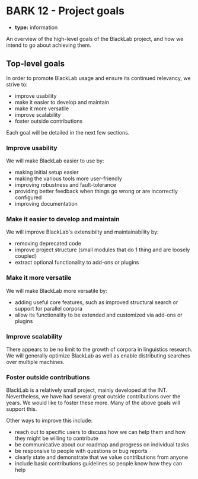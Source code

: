 # BARK 12 - Project goals

- **type:** information

An overview of the high-level goals of the BlackLab project, and how we intend to go about achieving them.


## Top-level goals

In order to promote BlackLab usage and ensure its continued relevancy, we strive to:

- improve usability
- make it easier to develop and maintain
- make it more versatile
- improve scalability
- foster outside contributions

Each goal will be detailed in the next few sections.

### Improve usability

We will make BlackLab easier to use by:

- making initial setup easier
- making the various tools more user-friendly
- improving robustness and fault-tolerance
- providing better feedback when things go wrong or are incorrectly configured
- improving documentation

### Make it easier to develop and maintain

We will improve BlackLab's extensibilty and maintainability by:

- removing deprecated code
- improve project structure (small modules that do 1 thing and are loosely coupled)
- extract optional functionality to add-ons or plugins

### Make it more versatile

We will make BlackLab more versatile by:

- adding useful core features, such as improved structural search or support for parallel corpora
- allow its functionality to be extended and customized via add-ons or plugins

### Improve scalability

There appears to be no limit to the growth of corpora in linguistics research. We will generally optimize BlackLab as well as enable distributing searches over multiple machines.

### Foster outside contributions

BlackLab is a relatively small project, mainly developed at the INT. Nevertheless, we have had several great outside contributions over the years. We would like to foster these more. Many of the above goals will support this.

Other ways to improve this include:

- reach out to specific users to discuss how we can help them and how they might be willing to contribute
- be communicative about our roadmap and progress on individual tasks
- be responsive to people with questions or bug reports
- clearly state and demonstrate that we value contributions from anyone
- include basic contributions guidelines so people know how they can help
